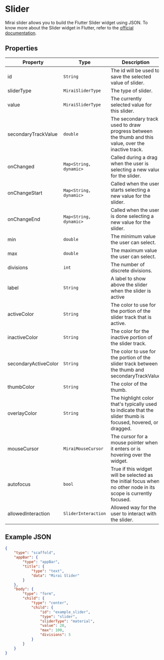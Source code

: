 # Slider

Mirai slider allows you to build the Flutter Slider widget using JSON. 
To know more about the Slider widget in Flutter, refer to the [official documentation](https://api.flutter.dev/flutter/material/Slider-class.html).

## Properties

| Property | Type              | Description                                       |
| --- |-------------------|---------------------------------------------------|
| id | `String`  | The id will be used to save the selected value of slider. |
| sliderType | `MiraiSliderType` | The type of slider. |
| value | `MiraiSliderType` | The currently selected value for this slider. |
| secondaryTrackValue | `double` | The secondary track used to draw progress between the thumb and this value, over the inactive track. |
| onChanged | `Map<String, dynamic>` | Called during a drag when the user is selecting a new value for the slider. |
| onChangeStart | `Map<String, dynamic>` | Called when the user starts selecting a new value for the slider. |
| onChangeEnd | `Map<String, dynamic>` | Called when the user is done selecting a new value for the slider. |
| min | `double` | The minimum value the user can select. |
| max | `double` | The maximum value the user can select. |
| divisions | `int` | The number of discrete divisions. |
| label | `String` | A label to show above the slider when the slider is active |
| activeColor | `String` | The color to use for the portion of the slider track that is active. |
| inactiveColor | `String` | The color for the inactive portion of the slider track. |
| secondaryActiveColor | `String` | The color to use for the portion of the slider track between the thumb and secondaryTrackValue |
| thumbColor | `String` | The color of the thumb. |
| overlayColor | `String` | The highlight color that's typically used to indicate that the slider thumb is focused, hovered, or dragged. |
| mouseCursor | `MiraiMouseCursor` | The cursor for a mouse pointer when it enters or is hovering over the widget. |
| autofocus | `bool` | True if this widget will be selected as the initial focus when no other node in its scope is currently focused. |
| allowedInteraction | `SliderInteraction` | Allowed way for the user to interact with the slider. |

## Example JSON

```json
{
    "type": "scaffold",
    "appBar": {
        "type": "appBar",
        "title": {
            "type": "text",
            "data": "Mirai Slider"
        }
    },
    "body": {
        "type": "form",
        "child": {
            "type": "center",
            "child": {
                "id": "example_slider",
                "type": "slider",
                "sliderType": "material",
                "value": 20,
                "max": 100,
                "divisions": 5
            }
        }
    }
}
```
